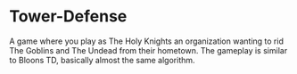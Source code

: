 # Tower-Defense

A game where you play as The Holy Knights an organization wanting to rid The Goblins and The Undead from their hometown. The gameplay is similar to Bloons TD, basically almost the same algorithm. 
